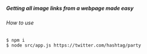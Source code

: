 ##### Getting all image links from a webpage made easy
###### How to use
```
$ npm i
$ node src/app.js https://twitter.com/hashtag/party
```
